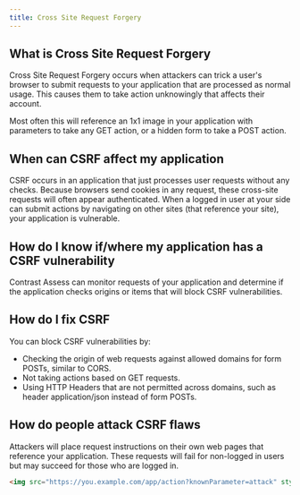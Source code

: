 ```yaml
---
title: Cross Site Request Forgery
---
```


## What is Cross Site Request Forgery

Cross Site Request Forgery occurs when attackers can trick a user's browser to submit requests to your application that are processed as normal usage. This causes them to take action unknowingly that affects their account.

Most often this will reference an 1x1 image in your application with parameters to take any GET action, or a hidden form to take a POST action.

## When can CSRF affect my application

CSRF occurs in an application that just processes user requests without any checks. Because browsers send cookies in any request, these cross-site requests will often appear authenticated. When a logged in user at your side can submit actions by navigating on other sites (that reference your site), your application is vulnerable.

## How do I know if/where my application has a CSRF vulnerability

Contrast Assess can monitor requests of your application and determine if the application checks origins or items that will block CSRF vulnerabilities.

## How do I fix CSRF

You can block CSRF vulnerabilities by:
- Checking the origin of web requests against allowed domains for form POSTs, similar to CORS.
- Not taking actions based on GET requests.
- Using HTTP Headers that are not permitted across domains, such as header application/json instead of form POSTs.

## How do people attack CSRF flaws

Attackers will place request instructions on their own web pages that reference your application. These requests will fail for non-logged in users but may succeed for those who are logged in.

```html
<img src="https://you.example.com/app/action?knownParameter=attack" style="display:none">
```